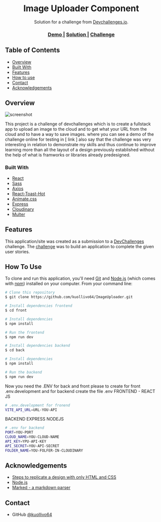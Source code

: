 <!-- Please update value in the {}  -->

<h1 align="center">Image Uploader Component</h1>

<div align="center">
   Solution for a challenge from  <a href="http://devchallenges.io" target="_blank">Devchallenges.io</a>.
</div>

<div align="center">
  <h3>
    <a href="https://{your-demo-link.your-domain}">
      Demo
    </a>
    <span> | </span>
    <a href="https://github.com/kuollivo64/ImageUploader">
      Solution
    </a>
    <span> | </span>
    <a href="https://devchallenges.io/challenges/O2iGT9yBd6xZBrOcVirx">
      Challenge
    </a>
  </h3>
</div>

<!-- TABLE OF CONTENTS -->

## Table of Contents

- [Overview](#overview)
- [Built With](#built-with)
- [Features](#features)
- [How to use](#how-to-use)
- [Contact](#contact)
- [Acknowledgements](#acknowledgements)

<!-- OVERVIEW -->

## Overview

![screenshot](http://res.cloudinary.com/createout/image/upload/v1689390431/express_image_uploader/zxr8utevfepnp186jq9m.png)

This project is a challenge of devchallenges which is to create a fullstack app to upload an image to the cloud and to get what your URL from the cloud and to have a way to save images. where you can see a demo of the challenge online for testing in [ link ] also say that the challenge was very interesting in relation to demonstrate my skills and thus continue to improve learning more than all the layout of a design previously established without the help of what is framworks or libraries already predesigned. 

### Built With

<!-- This section should list any major frameworks that you built your project using. Here are a few examples.-->

- [React](https://reactjs.org/)
- [Sass](https://www.npmjs.com/package/sass/)
- [Axios](https://axios-http.com/docs/intro)
- [React-Toast-Hot](https://react-hot-toast.com/)
- [Animate.css](https://animate.style/)
- [Express](https://expressjs.com/)
- [Cloudinary](https://cloudinary.com/)
- [Multer](https://expressjs.com/en/resources/middleware/multer.html/)

## Features

<!-- List the features of your application or follow the template. Don't share the figma file here :) -->

This application/site was created as a submission to a [DevChallenges](https://devchallenges.io/challenges) challenge. The [challenge](https://devchallenges.io/challenges/O2iGT9yBd6xZBrOcVirx) was to build an application to complete the given user stories.

## How To Use

<!-- Example: -->

To clone and run this application, you'll need [Git](https://git-scm.com) and [Node.js](https://nodejs.org/en/download/) (which comes with [npm](http://npmjs.com)) installed on your computer. From your command line:

```bash
# Clone this repository
$ git clone https://github.com/kuollivo64/ImageUploader.git

# Install dependencies frontend
$ cd front

# Install dependencies
$ npm install

# Run the frontend
$ npm run dev

# Install dependencies backend
$ cd back

# Install dependencies
$ npm install

# Run the backend
$ npm run dev
```
Now you need the .ENV for back and front please to create for front .env.development and for backend create the file .env
FRONTEND - REACT JS
```bash
# .env.development for fronend
VITE_API_URL=URL-YOU-API
```
BACKEND EXPRESS NODEJS 
```bash
# .env for backend
PORT=YOU-PORT
CLOUD_NAME=YOU-CLOUD-NAME
API_KEY=YPU-API-KEY
API_SECRET=YOU-API-SECRET
FOLDER_NAME=YOU-FOLFER-IN-CLOUDINARY
```

## Acknowledgements

<!-- This section should list any articles or add-ons/plugins that helps you to complete the project. This is optional but it will help you in the future. For example -->

- [Steps to replicate a design with only HTML and CSS](https://devchallenges-blogs.web.app/how-to-replicate-design/)
- [Node.js](https://nodejs.org/)
- [Marked - a markdown parser](https://github.com/chjj/marked)

## Contact

- GitHub [@kuollivo64](https://github.com/kuollivo64/)
